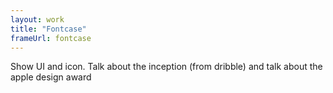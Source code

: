```yaml
---
layout: work
title: "Fontcase"
frameUrl: fontcase
---
```

Show UI and icon. Talk about the inception (from dribble) and talk about the apple design award
